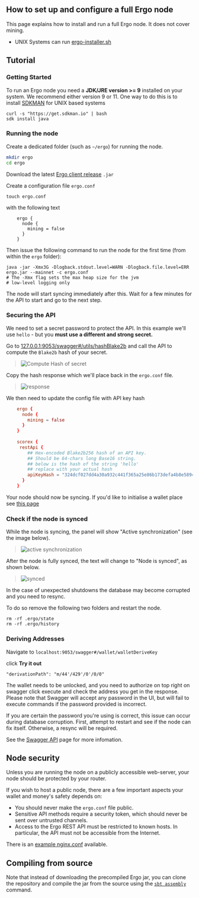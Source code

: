 ## How to set up and configure a full Ergo node

This page explains how to install and run a full Ergo node. It does not cover mining. 

- UNIX Systems can run [ergo-installer.sh](https://github.com/ergoplatform/ergo/blob/master/ergo-installer.sh)


## Tutorial

### Getting Started

To run an Ergo node you need a **JDK/JRE version >= 9** installed on your system. We recommend either version 9 or 11. One way to do this is to install [SDKMAN](https://sdkman.io/install) for UNIX based systems 

```
curl -s "https://get.sdkman.io" | bash
sdk install java
```


### Running the node

Create a dedicated folder (such as `~/ergo`) for running the node.
```bash
mkdir ergo
cd ergo
```

Download the latest [Ergo client release](https://github.com/ergoplatform/ergo/releases/) `.jar` 

Create a configuration file `ergo.conf` 

```
touch ergo.conf
```
with the following text
```
	ergo {
	  node {
	    mining = false
	  }
	}
```

Then issue the following command to run the node for the first time (from within the `ergo` folder):

```
java -jar -Xmx3G -Dlogback.stdout.level=WARN -Dlogback.file.level=ERR ergo.jar --mainnet -c ergo.conf
# The -Xmx flag sets the max heap size for the jvm
# low-level logging only
```
The node will start syncing immediately after this. Wait for a few minutes for the API to start and go to the next step.


### Securing the API

We need to set a secret password to protect the API. In this example we'll use `hello` - but you **must use a different and strong secret.**

Go to [127.0.0.1:9053/swagger#/utils/hashBlake2b](http://127.0.0.1:9053/swagger#/utils/hashBlake2b) and call the API to compute the `Blake2b` hash of your secret. 

> ![Compute Hash of secret](https://user-images.githubusercontent.com/23208922/69916676-ed233400-1483-11ea-8582-f61c38478d31.png)

Copy the hash response which we'll place back in the `ergo.conf` file. 

> ![response](https://user-images.githubusercontent.com/23208922/69916509-c3690d80-1481-11ea-869f-630cd59cc525.png)

We then need to update the config file with API key hash

```conf
	ergo {
	  node {
	    mining = false
	  }
	}
	
	scorex {
	 restApi {
	    ## Hex-encoded Blake2b256 hash of an API key. 
	    ## Should be 64-chars long Base16 string.
	    ## below is the hash of the string 'hello'
	    ## replace with your actual hash 
	    apiKeyHash = "324dcf027dd4a30a932c441f365a25e86b173defa4b8e58948253471b81b72cf"
	  }
	}
```

Your node should now be syncing. If you'd like to initialise a wallet place see [this page](/node/wallet)

### Check if the node is synced

While the node is syncing, the panel will show "Active synchronization" (see the image below).

> ![active synchronization](https://user-images.githubusercontent.com/23208922/71128146-94d58b80-2212-11ea-9010-5b61a91e8549.png)

After the node is fully synced, the text will change to "Node is synced", as shown below.

> ![synced](https://user-images.githubusercontent.com/23208922/71301767-8da4ae00-23c9-11ea-8fc0-a92a9d78b821.png)

In the case of unexpected shutdowns the database may become corrupted and you need to resync.

To do so remove the following two folders and restart the node. 

```
rm -rf .ergo/state
rm -rf .ergo/history
```

### Deriving Addresses

Navigate to `localhost:9053/swagger#/wallet/walletDeriveKey` 

click **Try it out**

```  
"derivationPath": "m/44'/429'/0'/0/0" 
```

The wallet needs to be unlocked, and you need to authorize on top right on swagger
click execute and check the address you get in the response. Please note that Swagger will accept any password in the UI, but will fail to execute commands if the password provided is incorrect.

If you are certain the password you're using is correct, this issue can occur during database corruption. First, attempt to restart and see if the node can fix itself.  Otherwise, a resync will be required. 

See the [Swagger API](/node/swagger) page for more infomation. 

## Node security

Unless you are running the node on a publicly accessible web-server, your node should be protected by your router. 

If you wish to host a public node, there are a few important aspects your wallet and money's safety depends on:

* You should never make the `ergo.conf` file public.
* Sensitive API methods require a security token, which should never be sent over untrusted channels.
* Access to the Ergo REST API must be restricted to known hosts. In particular, the API must not be accessible from the Internet.

There is an [example nginx.conf](https://github.com/glasgowm148/ergoscripts/blob/main/misc/nginx.config) available.  

## Compiling from source

Note that instead of downloading the precompiled Ergo jar, you can clone the repository and compile the jar from the source using the [`sbt assembly`](https://www.scala-sbt.org/)  command.
